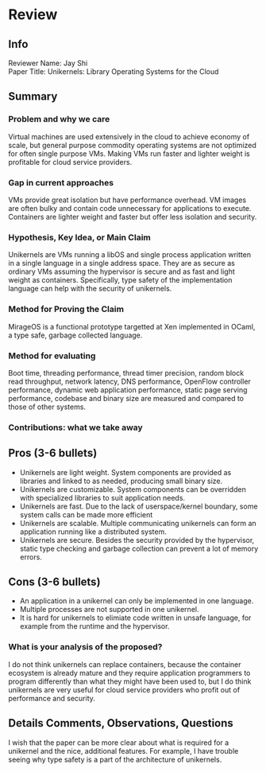 # Review

## Info

Reviewer Name: Jay Shi \
Paper Title: Unikernels: Library Operating Systems for the Cloud

## Summary

### Problem and why we care

Virtual machines are used extensively in the cloud to achieve economy of scale, but general purpose commodity operating systems are not optimized for often single purpose VMs. Making VMs run faster and lighter weight is profitable for cloud service providers.

### Gap in current approaches

VMs provide great isolation but have performance overhead. VM images are often bulky and contain code unnecessary for applications to execute. Containers are lighter weight and faster but offer less isolation and security.

### Hypothesis, Key Idea, or Main Claim

Unikernels are VMs running a libOS and single process application written in a single language in a single address space. They are as secure as ordinary VMs assuming the hypervisor is secure and as fast and light weight as containers. Specifically, type safety of the implementation language can help with the security of unikernels.

### Method for Proving the Claim

MirageOS is a functional prototype targetted at Xen implemented in OCaml, a type safe, garbage collected language.

### Method for evaluating

Boot time, threading performance, thread timer precision, random block read throughput, network latency, DNS performance, OpenFlow controller performance, dynamic web application performance, static page serving performance, codebase and binary size are measured and compared to those of other systems.

### Contributions: what we take away

## Pros (3-6 bullets)
- Unikernels are light weight. System components are provided as libraries and linked to as needed, producing small binary size.
- Unikernels are customizable. System components can be overridden with specialized libraries to suit application needs.
- Unikernels are fast. Due to the lack of userspace/kernel boundary, some system calls can be made more efficient
- Unikernels are scalable. Multiple communicating unikernels can form an application running like a distributed system.
- Unikernels are secure. Besides the security provided by the hypervisor, static type checking and garbage collection can prevent a lot of memory errors.

## Cons (3-6 bullets)
- An application in a unikernel can only be implemented in one language.
- Multiple processes are not supported in one unikernel.
- It is hard for unikernels to elimiate code written in unsafe language, for example from the runtime and the hypervisor.

### What is your analysis of the proposed?

I do not think unikernels can replace containers, because the container ecosystem is already mature and they require application programmers to program differently than what they might have been used to, but I do think unikernels are very useful for cloud service providers who profit out of performance and security.

## Details Comments, Observations, Questions

I wish that the paper can be more clear about what is required for a unikernel and the nice, additional features. For example, I have trouble seeing why type safety is a part of the architecture of unikernels.


